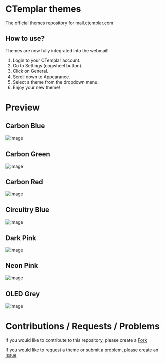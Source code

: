 # CTemplar themes

The official themes repository for mail.ctemplar.com

## How to use?

Themes are now fully integrated into the webmail!

1. Login to your CTemplar account.
2. Go to Settings (cogwheel button).
3. Click on General.
4. Scroll down to Appearance.
5. Select a theme from the dropdown menu.
6. Enjoy your new theme!

# Preview

## Carbon Blue
![image](https://user-images.githubusercontent.com/80723977/125774574-8cd94111-e1fc-4bad-8bed-0bc2cbb62778.png)

## Carbon Green
![image](https://user-images.githubusercontent.com/80723977/125774631-037cf698-d239-4a43-83b5-7d7aa0395272.png)

## Carbon Red
![image](https://user-images.githubusercontent.com/80723977/125774690-2f8dacfa-e2e6-46fe-ae77-e4236a3896b5.png)

## Circuitry Blue
![image](https://user-images.githubusercontent.com/80723977/125774773-1b941b90-b5e1-4c7b-a137-b32b55b63688.png)

## Dark Pink
![image](https://user-images.githubusercontent.com/80723977/125774807-ef2bb0e2-3f8b-41e5-b466-911a398f80b9.png)

## Neon Pink
![image](https://user-images.githubusercontent.com/80723977/125775109-af8a3ec5-a311-4eec-b5ed-5ac49690d2b9.png)

## OLED Grey
![image](https://user-images.githubusercontent.com/80723977/125774857-751df956-2789-43c4-ad2e-53738cc46d0e.png)

# Contributions / Requests / Problems

If you would like to contribute to this repository, please create a [Fork](https://github.com/OneWhiteBird/ctemplar-themes/fork)

If you would like to request a theme or submit a problem, please create an [Issue](https://github.com/OneWhiteBird/ctemplar-themes/issues)
